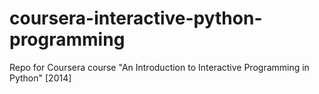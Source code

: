 coursera-interactive-python-programming
=======================================

Repo for Coursera course "An Introduction to Interactive Programming in Python" [2014]
